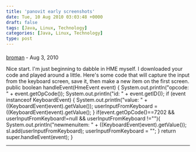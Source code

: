 ```yaml
---
title: 'panovit early screenshots'
date: Tue, 10 Aug 2010 03:03:48 +0000
draft: false
tags: [Java, Linux, Technology]
categories: [Java, Linux, Technology]
type: post
---
```



#### 
[broman]( "taalgaard@yahoo.com") - <time datetime="2010-08-11 22:42:04">Aug 3, 2010</time>

Nice start. I'm just beginning to dabble in HME myself. I downloaded your code and played around a little. Here's some code that will capture the input from the keyboard screen, save it, then make a new item on the first screen. public boolean handleEvent(HmeEvent event) { System.out.println("opcode: " + event.getOpCode()); System.out.println("id: " + event.getID()); if (event instanceof KeyboardEvent) { System.out.println("value: " + ((KeyboardEvent)event).getValue()); userInputFromKeyboard = ((KeyboardEvent)event).getValue(); } if(event.getOpCode()==7202 && userInputFromKeyboard!=null && userInputFromKeyboard !=""){ System.out.println("newmenuitem: " + ((KeyboardEvent)event).getValue()); sl.add(userInputFromKeyboard); userInputFromKeyboard = ""; } return super.handleEvent(event); }
<hr />
